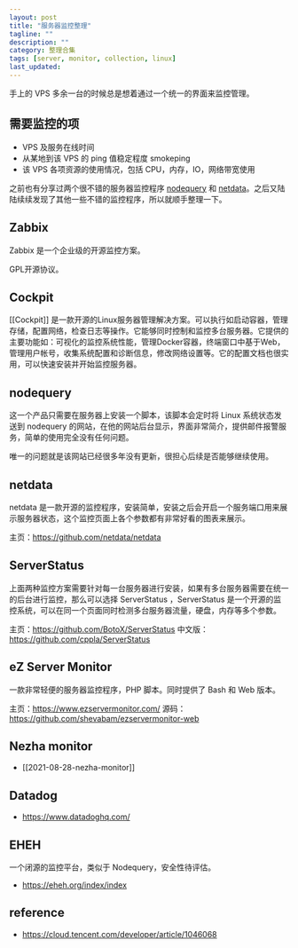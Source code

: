 ```yaml
---
layout: post
title: "服务器监控整理"
tagline: ""
description: ""
category: 整理合集
tags: [server, monitor, collection, linux]
last_updated:
---
```


手上的 VPS 多余一台的时候总是想着通过一个统一的界面来监控管理。


## 需要监控的项

- VPS 及服务在线时间
- 从某地到该 VPS 的 ping 值稳定程度 smokeping
- 该 VPS 各项资源的使用情况，包括 CPU，内存，IO，网络带宽使用



之前也有分享过两个很不错的服务器监控程序 [nodequery](/post/2017/08/nodequery.html) 和 [netdata](/post/2018/02/netdata.html)。之后又陆陆续续发现了其他一些不错的监控程序，所以就顺手整理一下。

## Zabbix
Zabbix 是一个企业级的开源监控方案。

GPL开源协议。

## Cockpit
[[Cockpit]] 是一款开源的Linux服务器管理解决方案。可以执行如启动容器，管理存储，配置网络，检查日志等操作。它能够同时控制和监控多台服务器。它提供的主要功能如：可视化的监控系统性能，管理Docker容器，终端窗口中基于Web，管理用户帐号，收集系统配置和诊断信息，修改网络设置等。它的配置文档也很实用，可以快速安装并开始监控服务器。

## nodequery

这一个产品只需要在服务器上安装一个脚本，该脚本会定时将 Linux 系统状态发送到 nodequery 的网站，在他的网站后台显示，界面非常简介，提供邮件报警服务，简单的使用完全没有任何问题。

唯一的问题就是该网站已经很多年没有更新，很担心后续是否能够继续使用。

## netdata

netdata 是一款开源的监控程序，安装简单，安装之后会开启一个服务端口用来展示服务器状态，这个监控页面上各个参数都有非常好看的图表来展示。

主页：<https://github.com/netdata/netdata>

## ServerStatus
上面两种监控方案需要针对每一台服务器进行安装，如果有多台服务器需要在统一的后台进行监控，那么可以选择 ServerStatus ，ServerStatus 是一个开源的监控系统，可以在同一个页面同时检测多台服务器流量，硬盘，内存等多个参数。


主页：<https://github.com/BotoX/ServerStatus>
中文版：<https://github.com/cppla/ServerStatus>

## eZ Server Monitor
一款非常轻便的服务器监控程序，PHP 脚本。同时提供了 Bash 和 Web 版本。

主页：<https://www.ezservermonitor.com/>
源码：<https://github.com/shevabam/ezservermonitor-web>

## Nezha monitor

- [[2021-08-28-nezha-monitor]]

## Datadog


- <https://www.datadoghq.com/>


## EHEH
一个闭源的监控平台，类似于 Nodequery，安全性待评估。

- <https://eheh.org/index/index>


## reference

- <https://cloud.tencent.com/developer/article/1046068>
